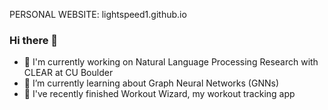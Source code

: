 PERSONAL WEBSITE: lightspeed1.github.io

### Hi there 👋

- 🔭 I'm currently working on Natural Language Processing Research with CLEAR at CU Boulder
- 🌱 I’m currently learning about Graph Neural Networks (GNNs)
- 🏁 I've recently finished Workout Wizard, my workout tracking app
<!-- - 👯 I’m looking to collaborate on ...
- 🤔 I’m looking for help with ...
- ⚡ Fun fact: ... -->
